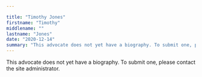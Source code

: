 ```yaml
---

title: "Timothy Jones"
firstname: "Timothy"
middlename: ""
lastname: "Jones"
date: "2020-12-14"
summary: "This advocate does not yet have a biography. To submit one, please contact the site administrator."
---
```

This advocate does not yet have a biography. To submit one, please contact the site administrator.

